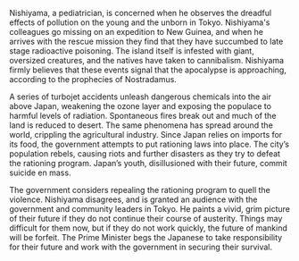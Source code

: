 <!-- Prophecies of Nostradamus (1974) -->

Nishiyama, a pediatrician, is concerned when he observes the dreadful effects of pollution on the young and the unborn in Tokyo. Nishiyama's colleagues go missing on an expedition to New Guinea, and when he arrives with the rescue mission they find that they have succumbed to late stage radioactive poisoning. The island itself is infested with giant, oversized creatures, and the natives have taken to cannibalism. Nishiyama firmly believes that these events signal that the apocalypse is approaching, according to the prophecies of Nostradamus.

A series of turbojet accidents unleash dangerous chemicals into the air above Japan, weakening the ozone layer and exposing the populace to harmful levels of radiation. Spontaneous fires break out and much of the land is reduced to desert. The same phenomena has spread around the world, crippling the agricultural industry. Since Japan relies on imports for its food, the government attempts to put rationing laws into place. The city’s population rebels, causing riots and further disasters as they try to defeat the rationing program. Japan’s youth, disillusioned with their future, commit suicide en mass.

The government considers repealing the rationing program to quell the violence. Nishiyama disagrees, and is granted an audience with the government and community leaders in Tokyo. He paints a vivid, grim picture of their future if they do not continue their course of austerity. Things may difficult for them now, but if they do not work quickly, the future of mankind will be forfeit. The Prime Minister begs the Japanese to take responsibility for their future and work with the government in securing their survival.